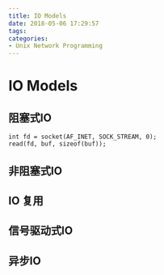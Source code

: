```yaml
---
title: IO Models
date: 2018-05-06 17:29:57
tags:
categories: 
- Unix Network Programming
---
```

# IO Models
## 阻塞式IO
    int fd = socket(AF_INET, SOCK_STREAM, 0);  
    read(fd, buf, sizeof(buf));
## 非阻塞式IO
## IO 复用
## 信号驱动式IO
## 异步IO